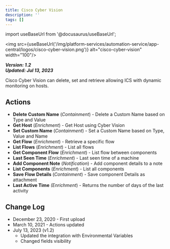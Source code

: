 ```yaml
---
title: Cisco Cyber Vision
description: ''
tags: []
---
```

import useBaseUrl from '@docusaurus/useBaseUrl';

<img src={useBaseUrl('/img/platform-services/automation-service/app-central/logos/cisco-cyber-vision.png')} alt="cisco-cyber-vision" width="100"/>

***Version: 1.2  
Updated: Jul 13, 2023***

Cisco Cyber Vision can delete, set and retrieve allowing ICS with dynamic monitoring on hosts.

## Actions

* **Delete Custom Name** (*Containment*) - Delete a Custom Name based on Type and Value
* **Get Host** (*Enrichment*) - Get Host using Cyber Vision
* **Set Custom Name** (*Containment*) - Set a Custom Name based on Type, Value and Name
* **Get Flow** (*Enrichment*) - Retrieve a specific flow
* **List Flows** (*Enrichment*) - List all flows
* **Get Component Flow** (*Enrichment*) - List flow between components
* **Last Seen Time** (*Enrichment*) - Last seen time of a machine
* **Add Component Note** (*Notification*) - Add component details to a note
* **List Components** (*Enrichment*) - List all components
* **Save Flow Details** (*Containment*) - Save component Details as attachment
* **Last Active Time** *(Enrichment*) - Returns the number of days of the last activity

## Change Log

* December 23, 2020 - First upload
* March 10, 2021 - Actions updated
* July 13, 2023 (v1.2)
	+ Updated the integration with Environmental Variables
	+ Changed fields visibility
